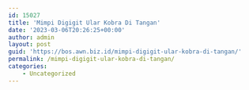 ```yaml
---
id: 15027
title: 'Mimpi Digigit Ular Kobra Di Tangan'
date: '2023-03-06T20:26:25+00:00'
author: admin
layout: post
guid: 'https://bos.awn.biz.id/mimpi-digigit-ular-kobra-di-tangan/'
permalink: /mimpi-digigit-ular-kobra-di-tangan/
categories:
    - Uncategorized
---
```


